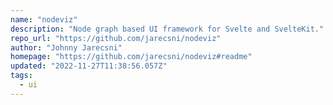 ```yaml
---
name: "nodeviz"
description: "Node graph based UI framework for Svelte and SvelteKit."
repo_url: "https://github.com/jarecsni/nodeviz"
author: "Johnny Jarecsni"
homepage: "https://github.com/jarecsni/nodeviz#readme"
updated: "2022-11-27T11:38:56.057Z"
tags: 
  - ui
---
```

